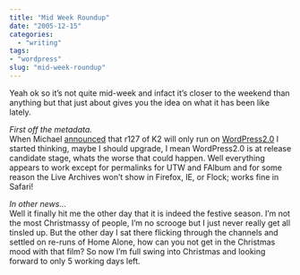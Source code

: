 ```yaml
---
title: "Mid Week Roundup"
date: "2005-12-15"
categories: 
  - "writing"
tags:
- "wordpress"
slug: "mid-week-roundup"
---
```


Yeah ok so it’s not quite mid-week and infact it’s closer to the weekend than anything but that just about gives you the idea on what it has been like lately.

_First off the metadata._  
When Michael [announced][1] that r127 of K2 will only run on [WordPress2.0][2] I started thinking, maybe I should upgrade, I mean WordPress2.0 is at release candidate stage, whats the worse that could happen. Well everything appears to work except for permalinks for UTW and FAlbum and for some reason the Live Archives won’t show in Firefox, IE, or Flock; works fine in Safari!

_In other news…_  
Well it finally hit me the other day that it is indeed the festive season. I’m not the most Christmassy of people, I’m no scrooge but I just never really get all tinsled up. But the other day I sat there flicking through the channels and settled on re-runs of Home Alone, how can you not get in the Christmas mood with that film? So now I’m full swing into Christmas and looking forward to only 5 working days left.

[1]:	https://binarybonsai.com/archives/2005/12/11/k2-will-be-wordpress-20-only/ "K2"
[2]:	https://wordpress.org "wordpress"